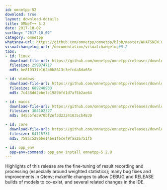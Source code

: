 ```yaml
---
id: omnetpp-52
download: true
layout: download-details
title: OMNeT++ 5.2
date: 2017-10-02
sortkey: "2017-10-02"
category: omnetpp
whatsnew-url: https://github.com/omnetpp/omnetpp/blob/master/WHATSNEW.md#omnet-52-september-2017
visualchangelog-url: /documentation/visualchangelog#5.2
tabs:
- id: linux
  download-file-url: https://github.com/omnetpp/omnetpp/releases/download/omnetpp-5.2/omnetpp-5.2-src-linux.tgz
  filesize: 259874717
  md5: be819337e162b0b8613c3efcda8da65e

- id: windows
  download-file-url: https://github.com/omnetpp/omnetpp/releases/download/omnetpp-5.2/omnetpp-5.2-src-windows.zip
  filesize: 689248933
  md5: 7c438dd2ebe7c1989bfd1d7af5b2ae64

- id: macos
  download-file-url: https://github.com/omnetpp/omnetpp/releases/download/omnetpp-5.2/omnetpp-5.2-src-macosx.tgz
  filesize: 304102327
  md5: d4555fe3970bf2ef3d23241035cb4830

- id: core
  download-file-url: https://github.com/omnetpp/omnetpp/releases/download/omnetpp-5.2/omnetpp-5.2-src-core.tgz
  filesize: 64115731
  md5: 758ac528bbe146e1f6cef9faa26751fb

- id: opp_env
  opp-env-command: opp_env install omnetpp-5.2.0
---
```


Highlights of this release are the fine-tuning of result recording and
processing (especially around weighted statistics); many bug fixes and
improvements in Qtenv; makefile changes to allow DEBUG and RELEASE builds of
models to co-exist, and several related changes in the IDE.
